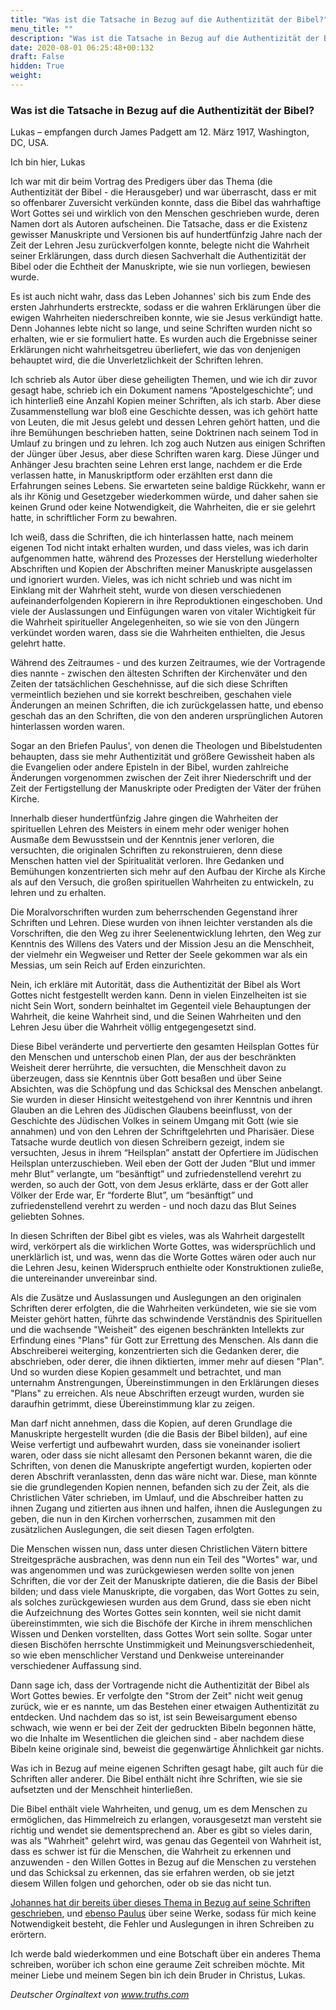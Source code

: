```yaml
---
title: "Was ist die Tatsache in Bezug auf die Authentizität der Bibel?"
menu_title: ""
description: "Was ist die Tatsache in Bezug auf die Authentizität der Bibel?"
date: 2020-08-01 06:25:48+00:132
draft: False
hidden: True
weight:
---
```

### Was ist die Tatsache in Bezug auf die Authentizität der Bibel?

Lukas – empfangen durch James Padgett am 12. März 1917, Washington, DC, USA.

Ich bin hier, Lukas

Ich war mit dir beim Vortrag des Predigers über das Thema (die Authentizität der Bibel - die Herausgeber) und war überrascht, dass er mit so offenbarer Zuversicht verkünden konnte, dass die Bibel das wahrhaftige Wort Gottes sei und wirklich von den Menschen geschrieben wurde, deren Namen dort als Autoren aufscheinen. Die Tatsache, dass er die Existenz gewisser Manuskripte und Versionen bis auf hundertfünfzig Jahre nach der Zeit der Lehren Jesu zurückverfolgen konnte, belegte nicht die Wahrheit seiner Erklärungen, dass durch diesen Sachverhalt die Authentizität der Bibel oder die Echtheit der Manuskripte, wie sie nun vorliegen, bewiesen wurde.

Es ist auch nicht wahr, dass das Leben Johannes' sich bis zum Ende des ersten Jahrhunderts erstreckte, sodass er die wahren Erklärungen über die ewigen Wahrheiten niederschreiben konnte, wie sie Jesus verkündigt hatte. Denn Johannes lebte nicht so lange, und seine Schriften wurden nicht so erhalten, wie er sie formuliert hatte. Es wurden auch die Ergebnisse seiner Erklärungen nicht wahrheitsgetreu überliefert, wie das von denjenigen behauptet wird, die die Unverletzlichkeit der Schriften lehren.

Ich schrieb als Autor über diese geheiligten Themen, und wie ich dir zuvor gesagt habe, schrieb ich ein Dokument namens “Apostelgeschichte”; und ich hinterließ eine Anzahl Kopien meiner Schriften, als ich starb. Aber diese Zusammenstellung war bloß eine Geschichte dessen, was ich gehört hatte von Leuten, die mit Jesus gelebt und dessen Lehren gehört hatten, und die ihre Bemühungen beschrieben hatten, seine Doktrinen nach seinem Tod in Umlauf zu bringen und zu lehren. Ich zog auch Nutzen aus einigen Schriften der Jünger über Jesus, aber diese Schriften waren karg. Diese Jünger und Anhänger Jesu brachten seine Lehren erst lange, nachdem er die Erde verlassen hatte, in Manuskriptform oder erzählten erst dann die Erfahrungen seines Lebens. Sie erwarteten seine baldige Rückkehr, wann er als ihr König und Gesetzgeber wiederkommen würde, und daher sahen sie keinen Grund oder keine Notwendigkeit, die Wahrheiten, die er sie gelehrt hatte, in schriftlicher Form zu bewahren.

Ich weiß, dass die Schriften, die ich hinterlassen hatte, nach meinem eigenen Tod nicht intakt erhalten wurden, und dass vieles, was ich darin aufgenommen hatte, während des Prozesses der Herstellung wiederholter Abschriften und Kopien der Abschriften meiner Manuskripte ausgelassen und ignoriert wurden. Vieles, was ich nicht schrieb und was nicht im Einklang mit der Wahrheit steht, wurde von diesen verschiedenen aufeinanderfolgenden Kopierern in ihre Reproduktionen eingeschoben. Und viele der Auslassungen und Einfügungen waren von vitaler Wichtigkeit für die Wahrheit spiritueller Angelegenheiten, so wie sie von den Jüngern verkündet worden waren, dass sie die Wahrheiten enthielten, die Jesus gelehrt hatte.

Während des Zeitraumes - und des kurzen Zeitraumes, wie der Vortragende dies nannte - zwischen den ältesten Schriften der Kirchenväter und den Zeiten der tatsächlichen Geschehnisse, auf die sich diese Schriften vermeintlich beziehen und sie korrekt beschreiben, geschahen viele Änderungen an meinen Schriften, die ich zurückgelassen hatte, und ebenso geschah das an den Schriften, die von den anderen ursprünglichen Autoren hinterlassen worden waren.

Sogar an den Briefen Paulus', von denen die Theologen und Bibelstudenten behaupten, dass sie mehr Authentizität und größere Gewissheit haben als die Evangelien oder andere Episteln in der Bibel, wurden zahlreiche Änderungen vorgenommen zwischen der Zeit ihrer Niederschrift und der Zeit der Fertigstellung der Manuskripte oder Predigten der Väter der frühen Kirche.

Innerhalb dieser hundertfünfzig Jahre gingen die Wahrheiten der spirituellen Lehren des Meisters in einem mehr oder weniger hohen Ausmaße dem Bewusstsein und der Kenntnis jener verloren, die versuchten, die originalen Schriften zu rekonstruieren, denn diese Menschen hatten viel der Spiritualität verloren. Ihre Gedanken und Bemühungen konzentrierten sich mehr auf den Aufbau der Kirche als Kirche als auf den Versuch, die großen spirituellen Wahrheiten zu entwickeln, zu lehren und zu erhalten.

Die Moralvorschriften wurden zum beherrschenden Gegenstand ihrer Schriften und Lehren. Diese wurden von ihnen leichter verstanden als die Vorschriften, die den Weg zu ihrer Seelenentwicklung lehrten, den Weg zur Kenntnis des Willens des Vaters und der Mission Jesu an die Menschheit, der vielmehr ein Wegweiser und Retter der Seele gekommen war als ein Messias, um sein Reich auf Erden einzurichten.

Nein, ich erkläre mit Autorität, dass die Authentizität der Bibel als Wort Gottes nicht festgestellt werden kann. Denn in vielen Einzelheiten ist sie nicht Sein Wort, sondern beinhaltet im Gegenteil viele Behauptungen der Wahrheit, die keine Wahrheit sind, und die Seinen Wahrheiten und den Lehren Jesu über die Wahrheit völlig entgegengesetzt sind.

Diese Bibel veränderte und pervertierte den gesamten Heilsplan Gottes für den Menschen und unterschob einen Plan, der aus der beschränkten Weisheit derer herrührte, die versuchten, die Menschheit davon zu überzeugen, dass sie Kenntnis über Gott besaßen und über Seine Absichten, was die Schöpfung und das Schicksal des Menschen anbelangt. Sie wurden in dieser Hinsicht weitestgehend von ihrer Kenntnis und ihren Glauben an die Lehren des Jüdischen Glaubens beeinflusst, von der Geschichte des Jüdischen Volkes in seinem Umgang mit Gott (wie sie annahmen) und von den Lehren der Schriftgelehrten und Pharisäer. Diese Tatsache wurde deutlich von diesen Schreibern gezeigt, indem sie versuchten, Jesus in ihrem “Heilsplan” anstatt der Opfertiere im Jüdischen Heilsplan unterzuschieben. Weil eben der Gott der Juden “Blut und immer mehr Blut” verlangte, um “besänftigt” und zufriedenstellend verehrt zu werden, so auch der Gott, von dem Jesus erklärte, dass er der Gott aller Völker der Erde war, Er “forderte Blut”, um “besänftigt” und zufriedenstellend verehrt zu werden - und noch dazu das Blut Seines geliebten Sohnes.

In diesen Schriften der Bibel gibt es vieles, was als Wahrheit dargestellt wird, verkörpert als die wirklichen Worte Gottes, was widersprüchlich und unerklärlich ist, und was, wenn das die Worte Gottes wären oder auch nur die Lehren Jesu, keinen Widerspruch enthielte oder Konstruktionen zuließe, die untereinander unvereinbar sind.

Als die Zusätze und Auslassungen und Auslegungen an den originalen Schriften derer erfolgten, die die Wahrheiten verkündeten, wie sie sie vom Meister gehört hatten, führte das schwindende Verständnis des Spirituellen und die wachsende "Weisheit" des eigenen beschränkten Intellekts zur Erfindung eines "Plans" für Gott zur Errettung des Menschen. Als dann die Abschreiberei weiterging, konzentrierten sich die Gedanken derer, die abschrieben, oder derer, die ihnen diktierten, immer mehr auf diesen "Plan". Und so wurden diese Kopien gesammelt und betrachtet, und man unternahm Anstrengungen, Übereinstimmungen in den Erklärungen dieses "Plans" zu erreichen. Als neue Abschriften erzeugt wurden, wurden sie daraufhin getrimmt, diese Übereinstimmung klar zu zeigen.

Man darf nicht annehmen, dass die Kopien, auf deren Grundlage die Manuskripte hergestellt wurden (die die Basis der Bibel bilden), auf eine Weise verfertigt und aufbewahrt wurden, dass sie voneinander isoliert waren, oder dass sie nicht allesamt den Personen bekannt waren, die die Schriften, von denen die Manuskripte angefertigt wurden, kopierten oder deren Abschrift veranlassten, denn das wäre nicht war. Diese, man könnte sie die grundlegenden Kopien nennen, befanden sich zu der Zeit, als die Christlichen Väter schrieben, im Umlauf, und die Abschreiber hatten zu ihnen Zugang und zitierten aus ihnen und halfen, ihnen die Auslegungen zu geben, die nun in den Kirchen vorherrschen, zusammen mit den zusätzlichen Auslegungen, die seit diesen Tagen erfolgten.

Die Menschen wissen nun, dass unter diesen Christlichen Vätern bittere Streitgespräche ausbrachen, was denn nun ein Teil des "Wortes" war, und was angenommen und was zurückgewiesen werden sollte von jenen Schriften, die vor der Zeit der Manuskripte datieren, die die Basis der Bibel bilden; und dass viele Manuskripte, die vorgaben, das Wort Gottes zu sein, als solches zurückgewiesen wurden aus dem Grund, dass sie eben nicht die Aufzeichnung des Wortes Gottes sein konnten, weil sie nicht damit übereinstimmten, wie sich die Bischöfe der Kirche in ihrem menschlichen Wissen und Denken vorstellten, dass Gottes Wort sein sollte. Sogar unter diesen Bischöfen herrschte Unstimmigkeit und Meinungsverschiedenheit, so wie eben menschlicher Verstand und Denkweise untereinander verschiedener Auffassung sind.

Dann sage ich, dass der Vortragende nicht die Authentizität der Bibel als Wort Gottes bewies. Er verfolgte den "Strom der Zeit" nicht weit genug zurück, wie er es nannte, um das Bestehen einer etwaigen Authentizität zu entdecken. Und nachdem das so ist, ist sein Beweisargument ebenso schwach, wie wenn er bei der Zeit der gedruckten Bibeln begonnen hätte, wo die Inhalte im Wesentlichen die gleichen sind - aber nachdem diese Bibeln keine originale sind, beweist die gegenwärtige Ähnlichkeit gar nichts.

Was ich in Bezug auf meine eigenen Schriften gesagt habe, gilt auch für die Schriften aller anderer. Die Bibel enthält nicht ihre Schriften, wie sie sie aufsetzten und der Menschheit hinterließen.

Die Bibel enthält viele Wahrheiten, und genug, um es dem Menschen zu ermöglichen, das Himmelreich zu erlangen, vorausgesetzt man versteht sie richtig und wendet sie dementsprechend an. Aber es gibt so vieles darin, was als "Wahrheit" gelehrt wird, was genau das Gegenteil von Wahrheit ist, dass es schwer ist für die Menschen, die Wahrheit zu erkennen und anzuwenden - den Willen Gottes in Bezug auf die Menschen zu verstehen und das Schicksal zu erkennen, das sie erfahren werden, ob sie jetzt diesem Willen folgen und gehorchen, oder ob sie das nicht tun.

[Johannes hat dir bereits über dieses Thema in Bezug auf seine Schriften geschrieben](/padgett-botschaften/padgett-botschaften-in-reihenfolge-des-datums/padgett-botschaften-1916/johannes-korrigiert-das-bild-vom-himmel-jep-johannes-12-maerz-1916/), und [ebenso Paulus](/padgett-botschaften/padgett-botschaften-in-reihenfolge-des-datums/padgett-botschaften-1915-september-dezember/paulus-weist-das-stellvertretende-suehneopfer-jesu-als-weg-der-erloesung-zurueck-jep-paulus-26-oktober-1915/) über seine Werke, sodass für mich keine Notwendigkeit besteht, die Fehler und Auslegungen in ihren Schreiben zu erörtern.

Ich werde bald wiederkommen und eine Botschaft über ein anderes Thema schreiben, worüber ich schon eine geraume Zeit schreiben möchte. Mit meiner Liebe und meinem Segen bin ich dein Bruder in Christus, Lukas.

*Deutscher Orginaltext von www.truths.com*

